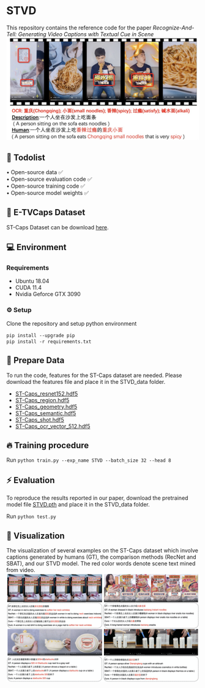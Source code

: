 # STVD

This repository contains the reference code for the paper *Recognize-And-Tell: Generating Video Captions with Textual Cue in Scene*
![methodology](img/case_0316.png)

## :bell: Todolist
• Open-source data :white_check_mark:  
• Open-source evaluation code :white_check_mark:  
• Open-source training code :white_check_mark:  
• Open-source model weights :white_check_mark:

## :file_folder: E-TVCaps Dataset
ST-Caps Dataset can be download [here](https://taocaption.oss-cn-hangzhou.aliyuncs.com/TaVD_data/Tao_caption.csv).

## :computer: Environment

### Requirements

- Ubuntu 18.04
- CUDA 11.4
- Nvidia Geforce GTX 3090

### :gear: Setup

Clone the repository and setup python environment

```
pip install --upgrade pip
pip install -r requirements.txt
```

## :floppy_disk: Prepare Data

To run the code,  features for the ST-Caps dataset are needed. Please download the features file and place it in the STVD_data folder.

- [ST-Caps_resnet152.hdf5](https://taocaption.oss-cn-hangzhou.aliyuncs.com/TaVD_data/Tao_resnet152.hdf5)
- [ST-Caps_region.hdf5](https://taocaption.oss-cn-hangzhou.aliyuncs.com/TaVD_data/Tao_region.hdf5)
- [ST-Caps_geometry.hdf5](https://taocaption.oss-cn-hangzhou.aliyuncs.com/TaVD_data/Tao_geometry.hdf5)
- [ST-Caps_semantic.hdf5](https://taocaption.oss-cn-hangzhou.aliyuncs.com/TaVD_data/Tao_semantic.hdf5)
- [ST-Caps_shot.hdf5](https://taocaption.oss-cn-hangzhou.aliyuncs.com/TaVD_data/Tao_shot.hdf5)
- [ST-Caps_ocr_vector_512.hdf5](https://taocaption.oss-cn-hangzhou.aliyuncs.com/TaVD_data/Tao_ocr_vector_512.hdf5)

## :fire: Training procedure

Run `python train.py --exp_name STVD --batch_size 32 --head 8 ` 

## :zap: Evaluation

To reproduce the results reported in our paper, download the pretrained model file [STVD.pth](https://taocaption.oss-cn-hangzhou.aliyuncs.com/TaVD_data/TaVD.pth) and place it in the STVD_data folder.

Run `python test.py` 

## :art: Visualization
The visualization of several examples on the ST-Caps dataset which involve captions generated by humans (GT), the comparison methods (RecNet and SBAT), and our STVD model. The red color words denote scene text mined from video. 
![visualization result](img/results_0406.png)

